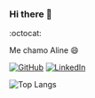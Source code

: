 ### Hi there 👋
:octocat:
<!--
**ninesousa/ninesousa** is a ✨ _special_ ✨ repository because its `README.md` (this file) appears on your GitHub profile.

Here are some ideas to get you started:

- 🔭 I’m currently working on ...
- 🌱 I’m currently learning ...
- 👯 I’m looking to collaborate on ...
- 🤔 I’m looking for help with ...
- 💬 Ask me about ...
- 📫 How to reach me: ...
- 😄 Pronouns: ...
- ⚡ Fun fact: ...

-->

Me chamo Aline :smile: 

[![GitHub](https://img.shields.io/badge/GitHub-FFF?style=for-the-badge&logo=github&logoColor=191970)](https://github.com/ninesousa)
[![LinkedIn](https://img.shields.io/badge/LinkedIn-FFF?style=for-the-badge&logo=linkedin&logoColor=191970)](https://www.linkedin.com/in/aline-s-lima) 

![Top Langs](https://github-readme-stats-git-masterrstaa-rickstaa.vercel.app/api/top-langs/?username=ninesousa&bg_color=000&border_color=30A3DC&title_color=E94D5F&text_color=FFF)

